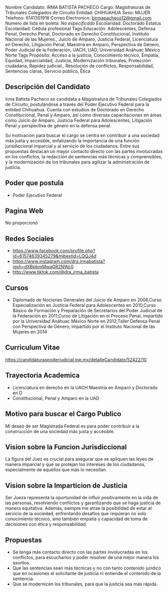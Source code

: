 Nombre Candidato: IRMA BATISTA PACHECO
Cargo: Magistraturas de Tribunales Colegiados de Circuito
Entidad: CHIHUAHUA
Sexo: MUJER
Telefono: 6141301918
Correo Electronico: birmapacheco12@gmail.com
Numero de lista en boleta: *No especificado*
Escolaridad: Doctorado
Estatus Escolaridad: Cédula profesional
Tags Educación: Adolescentes, Defensa Penal, Derecho Penal, Doctorado en Derecho Constitucional, Instituto Nacional de las Mujeres., Juicio de Amparo, Justicia Federal, Licenciatura en Derecho, Litigación Penal, Maestría en Amparo, Perspectiva de Género, Poder Judicial de la Federación, UACH, UAD, Universidad Anáhuac México Norte
Tags Propósito: Acceso a la justicia, Conocimiento técnico, Empatía, Equidad, Imparcialidad, Justicia, Modernización tribunales, Protección ciudadana, Rapidez judicial., Resolución de conflictos, Responsabilidad, Sentencias claras, Servicio público, Ética


## Descripción del Candidato 

Irma Batista Pacheco es candidata a Magistratura de Tribunales Colegiados de Circuito, postulándose a través del Poder Ejecutivo Federal para la entidad Chihuahua. Cuenta con estudios de Doctorado en Derecho Constitucional, Penal y Amparo, así como diversas capacitaciones en áreas como Juicio de Amparo, Justicia Federal para Adolescentes, Litigación Penal y perspectiva de género en la defensa penal.

Su motivación para buscar el cargo se centra en contribuir a una sociedad más justa y accesible, enfatizando la importancia de una función jurisdiccional imparcial y al servicio de los ciudadanos. Entre sus propuestas destacan un mayor contacto directo con las partes involucradas en los conflictos, la redacción de sentencias más técnicas y comprensibles, y la modernización de los tribunales para agilizar la administración de justicia.


## Poder que postula

- Poder Ejecutivo Federal


## Pagina Web

No proporcionó


## Redes Sociales

- https://www.facebook.com/profile.php?id=61574639345279&mibextid=LQQJ4d
- https://www.instagram.com/dra.irmabatista?igsh=dXBpbmMwaGR2NWc0
- http://www.tiktok.com/@dra_irma_batista


## Cursos

- Diplomado de Nociones Generales del Juicio de Amparo en 2006,Curso Especialización en Justicia Federal para Adolescentes en 2010,Curso Básico de Formación y Preparación de Secretarios del Poder Judicial de la Federación en 2011,Curso de Litigación en el Proceso Penal, impartido por la Universidad Anáhuac México Norte en 2012,Taller Defensa Penal con Perspectiva de Género, impartido por el Instituto Nacional de las Mujeres en 2014


## Curriculum Vitae

https://candidaturaspoderjudicial.ine.mx/detalleCandidato/52422/10


## Trayectoria Academica

- Licenciatura en derecho en la UACH Maestría en Amparo y Doctorado en D
- Constitucional, Penal y Amparo en la UAD


## Motivo para buscar el Cargo Publico

Mi deseo de ser Magistrada Federal es para poder contribuir a la construcción de una sociedad más justa y accesible.


## Vision sobre la Funcion Jurisdiccional

La figura del Juez es crucial para asegurar que se apliquen las leyes de manera imparcial y que se protejan los intereses de los ciudadanos, especialmente de aquellos que más lo necesitan.


## Vision sobre la Imparticion de Justicia

Ser Jueza representa la oportunidad de influir positivamente en la vida de las personas, resolviendo conflictos y garantizando que se haga justicia de manera equitativa. Además, siempre me atrae la posibilidad de estar al servicio de la sociedad, enfrentando desafíos que requieran no solo conocimiento técnico, sino también empatía y capacidad de toma de decisiones con ética y responsabilidad.


## Propuestas

- Se tenga más contacto directo con las partes involucradas en los conflictos, para escucharlos y poder resolver de una mejor manera los asuntos.
- Que las sentencias sean más técnicas y no con tanto contenido jurídico que en ocasiones el solicitante de justicia ni entiende el contenido de la sentencia.
- Que se modernicen los tribunales, para que la justicia sea más rápida.


